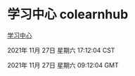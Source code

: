 # 学习中心 colearnhub
[学习中心](http://59.174.24.190:56308/colearnhub/)

2021年 11月 27日 星期六 17:12:04 CST

2021年 11月 27日 星期六 09:12:04 GMT
